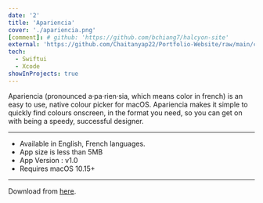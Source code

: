 ```yaml
---
date: '2'
title: 'Apariencia'
cover: './apariencia.png'
[comment]: # github: 'https://github.com/bchiang7/halcyon-site'
external: 'https://github.com/Chaitanyap22/Portfolio-Website/raw/main/content/featured/Apariencia/Apariencia.dmg'
tech:
  - Swiftui
  - Xcode
showInProjects: true
---
```


Apariencia (pronounced a·pa·rien·sia, which means color in french) is an easy to use, native colour picker for macOS. Apariencia makes it simple to quickly find colours onscreen, in the format you need, so you can get on with being a speedy, successful designer.

---
 - Available in English, French languages.
 - App size is less than 5MB
 - App Version : v1.0
 - Requires macOS 10.15+

---
Download from [here](https://github.com/Chaitanyap22/Portfolio-Website/raw/main/content/featured/Apariencia/Apariencia.dmg).
